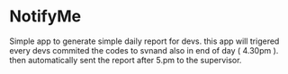 # NotifyMe
Simple app to generate simple daily report for devs.  this app will trigered every devs commited the codes to svnand also in end of day ( 4.30pm ).  then automatically sent the report after 5.pm to the supervisor.
